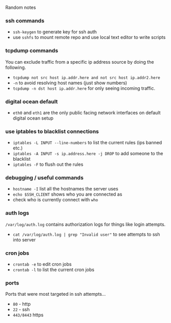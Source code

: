 Random notes 

### ssh commands
- `ssh-keygen` to generate key for ssh auth 
- use `sshfs` to mount remote repo and use local text editor to write scripts

### tcpdump commands
You can exclude traffic from a specific ip address source by doing the following.
- `tcpdump not src host ip.addr.here and not src host ip.addr2.here`
- `-n` to avoid resolving host names (just show numbers)
- `tcpdump -n dst host ip.addr.here` for only seeing incoming traffic.

### digital ocean default
- `eth0` and `eth1` are the only public facing network interfaces on default digital ocean setup

### use iptables to blacklist connections
- `iptables -L INPUT --line-numbers` to list the current rules (ips banned etc.)
- `iptables -A INPUT -s ip.address.here -j DROP` to add someone to the blacklist
- `iptables -F` to flush out the rules

### debugging / useful commands
- `hostname -I` list all the hostnames the server uses
- `echo $SSH_CLIENT` shows who you are connected as
- check who is currently connect with `who`

### auth logs
`/var/log/auth.log` contains authorization logs for things like login attempts. 
- `cat /var/log/auth.log | grep "Invalid user"` to see attempts to ssh into server

### cron jobs
- `crontab -e` to edit cron jobs 
- `crontab -l` to list the current cron jobs

### ports
Ports that were most targeted in ssh attempts... 
- `80` - http
- `22` - ssh
- `443/8443` https

